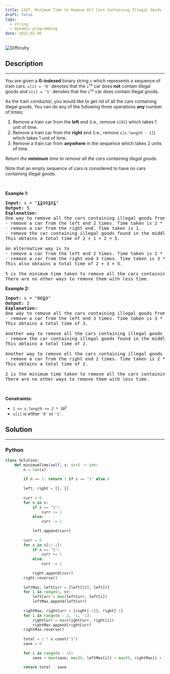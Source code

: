 ```yaml
---
title: 2167. Minimum Time to Remove All Cars Containing Illegal Goods
draft: false
tags: 
  - string
  - dynamic-programming
date: 2022-02-06
---
```


![Difficulty](https://img.shields.io/badge/Difficulty-Hard-blue.svg)

## Description

---
<p>You are given a <strong>0-indexed</strong> binary string <code>s</code> which represents a sequence of train cars. <code>s[i] = &#39;0&#39;</code> denotes that the <code>i<sup>th</sup></code> car does <strong>not</strong> contain illegal goods and <code>s[i] = &#39;1&#39;</code> denotes that the <code>i<sup>th</sup></code> car does contain illegal goods.</p>

<p>As the train conductor, you would like to get rid of all the cars containing illegal goods. You can do any of the following three operations <strong>any</strong> number of times:</p>

<ol>
	<li>Remove a train car from the <strong>left</strong> end (i.e., remove <code>s[0]</code>) which takes 1 unit of time.</li>
	<li>Remove a train car from the <strong>right</strong> end (i.e., remove <code>s[s.length - 1]</code>) which takes 1 unit of time.</li>
	<li>Remove a train car from <strong>anywhere</strong> in the sequence which takes 2 units of time.</li>
</ol>

<p>Return <em>the <strong>minimum</strong> time to remove all the cars containing illegal goods</em>.</p>

<p>Note that an empty sequence of cars is considered to have no cars containing illegal goods.</p>

<p>&nbsp;</p>
<p><strong class="example">Example 1:</strong></p>

<pre>
<strong>Input:</strong> s = &quot;<strong><u>11</u></strong>00<strong><u>1</u></strong>0<strong><u>1</u></strong>&quot;
<strong>Output:</strong> 5
<strong>Explanation:</strong> 
One way to remove all the cars containing illegal goods from the sequence is to
- remove a car from the left end 2 times. Time taken is 2 * 1 = 2.
- remove a car from the right end. Time taken is 1.
- remove the car containing illegal goods found in the middle. Time taken is 2.
This obtains a total time of 2 + 1 + 2 = 5. 

An alternative way is to
- remove a car from the left end 2 times. Time taken is 2 * 1 = 2.
- remove a car from the right end 3 times. Time taken is 3 * 1 = 3.
This also obtains a total time of 2 + 3 = 5.

5 is the minimum time taken to remove all the cars containing illegal goods. 
There are no other ways to remove them with less time.
</pre>

<p><strong class="example">Example 2:</strong></p>

<pre>
<strong>Input:</strong> s = &quot;00<strong><u>1</u></strong>0&quot;
<strong>Output:</strong> 2
<strong>Explanation:</strong>
One way to remove all the cars containing illegal goods from the sequence is to
- remove a car from the left end 3 times. Time taken is 3 * 1 = 3.
This obtains a total time of 3.

Another way to remove all the cars containing illegal goods from the sequence is to
- remove the car containing illegal goods found in the middle. Time taken is 2.
This obtains a total time of 2.

Another way to remove all the cars containing illegal goods from the sequence is to 
- remove a car from the right end 2 times. Time taken is 2 * 1 = 2. 
This obtains a total time of 2.

2 is the minimum time taken to remove all the cars containing illegal goods. 
There are no other ways to remove them with less time.</pre>

<p>&nbsp;</p>
<p><strong>Constraints:</strong></p>

<ul>
	<li><code>1 &lt;= s.length &lt;= 2 * 10<sup>5</sup></code></li>
	<li><code>s[i]</code> is either <code>&#39;0&#39;</code> or <code>&#39;1&#39;</code>.</li>
</ul>


## Solution

---
### Python
``` py title='minimum-time-to-remove-all-cars-containing-illegal-goods'
class Solution:
    def minimumTime(self, s: str) -> int:
        n = len(s)
        
        if n == 1: return 1 if s == "1" else 0
        
        left, right = [], []
        
        curr = 0
        for x in s:
            if x == "1":
                curr += 1
            else:
                curr -= 1
            
            left.append(curr)
        
        curr = 0
        for x in s[::-1]:
            if x == "1":
                curr += 1
            else:
                curr -= 1
            
            right.append(curr)
        right.reverse()
        
        leftMax, leftCurr = [left[0]], left[0]
        for i in range(1, n):
            leftCurr = max(leftCurr, left[i])
            leftMax.append(leftCurr)
        
        rightMax, rightCurr = [right[-1]], right[-1]
        for i in range(n - 2, -1, -1):
            rightCurr = max(rightCurr, right[i])
            rightMax.append(rightCurr)
        rightMax.reverse()
        
        total = 2 * s.count("1")
        save = 0
        
        for i in range(n - 1):
            save = max(save, max(0, leftMax[i]) + max(0, rightMax[i + 1]))
        
        return total - save

```


